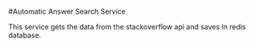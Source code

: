 #Automatic Answer Search Service

This service gets the data from the stackoverflow api and saves in redis database.
